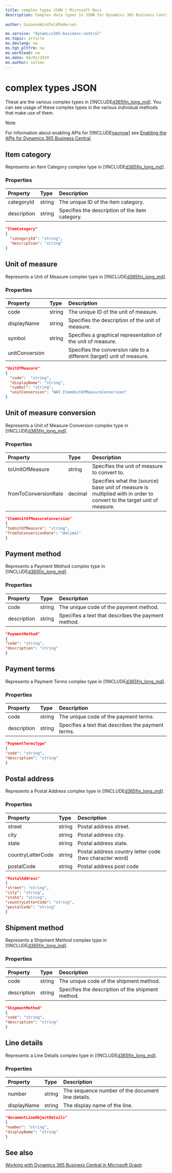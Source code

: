 ```yaml
---
title: complex types JSON | Microsoft Docs
description: Complex data types in JSON for Dynamics 365 Business Central.
 
author: SusanneWindfeldPedersen

ms.service: "dynamics365-business-central"
ms.topic: article
ms.devlang: na
ms.tgt_pltfrm: na
ms.workload: na
ms.date: 04/01/2019
ms.author: solsen
---
```


# complex types JSON
These are the various complex types in [!INCLUDE[d365fin_long_md](../../includes/d365fin_long_md.md)]. You can see usage of these complex types in the various individual methods that make use of them.

> [!NOTE]  
> For information about enabling APIs for [!INCLUDE[navnow](../../includes/navnow_md.md)] see [Enabling the APIs for Dynamics 365 Business Central](../enabling-apis-for-dynamics-nav.md).

## Item category

Represents an Item Category complex type in [!INCLUDE[d365fin_long_md](../../includes/d365fin_long_md.md)].

### Properties

| Property     | Type    |Description                                    |
|:-------------|:------|:----------------------------------------------|
|categoryId    |string |The unique ID of the item category.            |
|description   |string |Specifies the description of the item category.|

```json
"ItemCategory" 
{ 
  "categoryId": "string", 
  "description": "string" 
} 
```

## Unit of measure

Represents a Unit of Measure complex type in [!INCLUDE[d365fin_long_md](../../includes/d365fin_long_md.md)].       

### Properties

| Property     | Type    |Description                                                 |
|:-------------|:------|:-----------------------------------------------------------|
|code          |string |The unique ID of the unit of measure.                       |
|displayName   |string |Specifies the description of the unit of measure.           |
|symbol        |string |Specifies a graphical representation of the unit of measure.|
|unitConversion|       |Specifies the conversion rate to a different (target) unit of measure.|

```json
"UnitOfMeasure" 
{  
  "code":  "string", 
  "displayName": "string", 
  "symbol": "string", 
  "unitConversion": "NAV.ItemUnitOfMeasureConversion" 
} 
```

## Unit of measure conversion

Represents a Unit of Measure Conversion complex type in [!INCLUDE[d365fin_long_md](../../includes/d365fin_long_md.md)].       

### Properties

| Property           | Type    |Description                                  |
|:-------------------|:--------|:--------------------------------------------|
|toUnitOfMeasure     |string   |Specifies the unit of measure to convert to. |
|fromToConversionRate|decimal  |Specifies what the (source) base unit of measure is multiplied with in order to convert to the target unit of measure.|

```json
"ItemUnitOfMeasureConversion" 
{ 
"toUnitOfMeasure": "string", 
"fromToConversionRate": "decimal" 
} 
 ```

## Payment method

Represents a Payment Method complex type in [!INCLUDE[d365fin_long_md](../../includes/d365fin_long_md.md)].       

### Properties

| Property     | Type    |Description                           |
|:-------------|:------|:-------------------------------------|
|code          |string |The unique code of the payment method.|
|description   |string |Specifies a text that describes the payment method.|

```json
"PaymentMethod" 
{ 
"code": "string", 
"description": "string" 
} 
 ```

## Payment terms

Represents a Payment Terms complex type in [!INCLUDE[d365fin_long_md](../../includes/d365fin_long_md.md)].       

### Properties

| Property  | Type  |Description                          |
|:----------|:------|:------------------------------------|
|code       |string |The unique code of the payment terms.|
|description|string |Specifies a text that describes the payment terms.|

```json
"PaymentTermsType" 
{ 
"code": "string", 
"description": "string" 
} 
 ```

## Postal address

Represents a Postal Address complex type in [!INCLUDE[d365fin_long_md](../../includes/d365fin_long_md.md)].       

### Properties

| Property     | Type       |Description             |
|:-------------|:---------|:-----------------------|
|street        |string    |Postal address street.  |
|city          |string    |Postal address city.    |
|state         |string    |Postal address state.   |
|countryLetterCode|string |Postal address country letter code (two character word)|
|postalCode    |string    |Postal address post code|

```json
"PostalAddress" 
{ 
"street": "string",
"city": "string", 
"state": "string", 
"countryLetterCode": "string", 
"postalCode": "string" 
} 
 ```

## Shipment method

Represents a Shipment Method complex type in [!INCLUDE[d365fin_long_md](../../includes/d365fin_long_md.md)].       

### Properties

| Property  |Type     |Description                            |
|:----------|:------|:--------------------------------------|
|code       |string |The unique code of the shipment method.|
|description|string |Specifies the description of the shipment method.|

```json
"ShipmentMethod" 
{ 
"code": "string", 
"description": "string" 
} 
```

## Line details

Represents a Line Details complex type in [!INCLUDE[d365fin_long_md](../../includes/d365fin_long_md.md)].       

### Properties

| Property    | Type    |Description                  |
|:------------|:------|:----------------------------|
|number       |string |The sequence number of the document line details.|
|displayName  |string |The display name of the line.|

```json
"documentLineObjectDetails" 
{ 
"number": "string", 
"displayName": "string" 
} 
```

## See also
[Working with Dynamics 365 Business Central in Microsoft Graph](../resources/dynamics_overview.md)    
